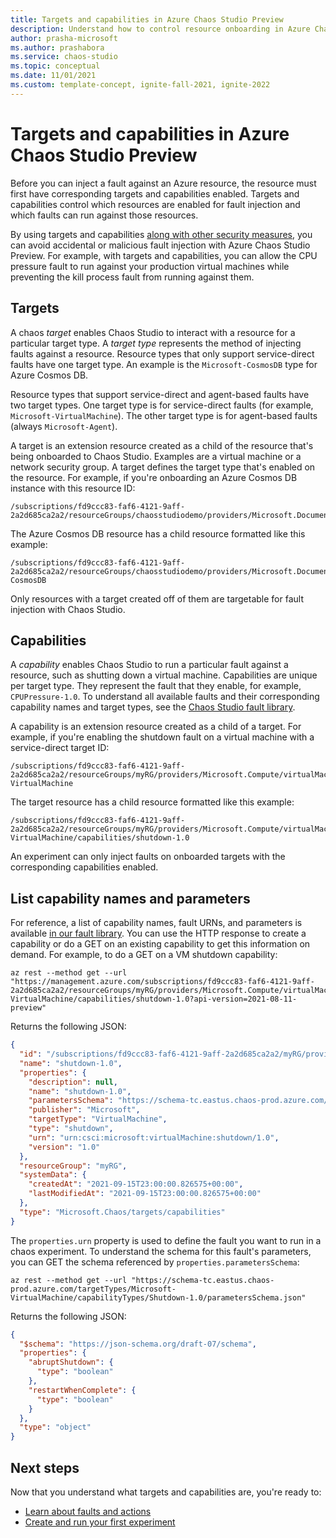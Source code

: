 ```yaml
---
title: Targets and capabilities in Azure Chaos Studio Preview
description: Understand how to control resource onboarding in Azure Chaos Studio by using targets and capabilities.
author: prasha-microsoft 
ms.author: prashabora
ms.service: chaos-studio
ms.topic: conceptual
ms.date: 11/01/2021
ms.custom: template-concept, ignite-fall-2021, ignite-2022
---
```


# Targets and capabilities in Azure Chaos Studio Preview

Before you can inject a fault against an Azure resource, the resource must first have corresponding targets and capabilities enabled. Targets and capabilities control which resources are enabled for fault injection and which faults can run against those resources.

By using targets and capabilities [along with other security measures](chaos-studio-permissions-security.md), you can avoid accidental or malicious fault injection with Azure Chaos Studio Preview. For example, with targets and capabilities, you can allow the CPU pressure fault to run against your production virtual machines while preventing the kill process fault from running against them.

## Targets

A chaos *target* enables Chaos Studio to interact with a resource for a particular target type. A *target type* represents the method of injecting faults against a resource. Resource types that only support service-direct faults have one target type. An example is the `Microsoft-CosmosDB` type for Azure Cosmos DB.

Resource types that support service-direct and agent-based faults have two target types. One target type is for service-direct faults (for example, `Microsoft-VirtualMachine`). The other target type is for agent-based faults (always `Microsoft-Agent`).

A target is an extension resource created as a child of the resource that's being onboarded to Chaos Studio. Examples are a virtual machine or a network security group. A target defines the target type that's enabled on the resource. For example, if you're onboarding an Azure Cosmos DB instance with this resource ID:

```
/subscriptions/fd9ccc83-faf6-4121-9aff-2a2d685ca2a2/resourceGroups/chaosstudiodemo/providers/Microsoft.DocumentDB/databaseAccounts/myDB
```

The Azure Cosmos DB resource has a child resource formatted like this example:

```
/subscriptions/fd9ccc83-faf6-4121-9aff-2a2d685ca2a2/resourceGroups/chaosstudiodemo/providers/Microsoft.DocumentDB/databaseAccounts/myDB/providers/Microsoft.Chaos/targets/Microsoft-CosmosDB
```

Only resources with a target created off of them are targetable for fault injection with Chaos Studio.

## Capabilities

A *capability* enables Chaos Studio to run a particular fault against a resource, such as shutting down a virtual machine. Capabilities are unique per target type. They represent the fault that they enable, for example, `CPUPressure-1.0`. To understand all available faults and their corresponding capability names and target types, see the [Chaos Studio fault library](chaos-studio-fault-library.md).

A capability is an extension resource created as a child of a target. For example, if you're enabling the shutdown fault on a virtual machine with a service-direct target ID:

```
/subscriptions/fd9ccc83-faf6-4121-9aff-2a2d685ca2a2/resourceGroups/myRG/providers/Microsoft.Compute/virtualMachines/myVM/providers/Microsoft.Chaos/targets/Microsoft-VirtualMachine
```

The target resource has a child resource formatted like this example:

```
/subscriptions/fd9ccc83-faf6-4121-9aff-2a2d685ca2a2/resourceGroups/myRG/providers/Microsoft.Compute/virtualMachines/myVM/providers/Microsoft.Chaos/targets/Microsoft-VirtualMachine/capabilities/shutdown-1.0
```

An experiment can only inject faults on onboarded targets with the corresponding capabilities enabled.

## List capability names and parameters
For reference, a list of capability names, fault URNs, and parameters is available [in our fault library](chaos-studio-fault-library.md). You can use the HTTP response to create a capability or do a GET on an existing capability to get this information on demand. For example, to do a GET on a VM shutdown capability:

```azurecli
az rest --method get --url "https://management.azure.com/subscriptions/fd9ccc83-faf6-4121-9aff-2a2d685ca2a2/resourceGroups/myRG/providers/Microsoft.Compute/virtualMachines/myVM/providers/Microsoft.Chaos/targets/Microsoft-VirtualMachine/capabilities/shutdown-1.0?api-version=2021-08-11-preview"
```

Returns the following JSON:

```JSON
{
  "id": "/subscriptions/fd9ccc83-faf6-4121-9aff-2a2d685ca2a2/myRG/providers/Microsoft.Compute/virtualMachines/myVM/providers/Microsoft.Chaos/targets/Microsoft-VirtualMachine/capabilities/shutdown-1.0",
  "name": "shutdown-1.0",
  "properties": {
    "description": null,
    "name": "shutdown-1.0",
    "parametersSchema": "https://schema-tc.eastus.chaos-prod.azure.com/targetTypes/Microsoft-VirtualMachine/capabilityTypes/Shutdown-1.0/parametersSchema.json",
    "publisher": "Microsoft",
    "targetType": "VirtualMachine",
    "type": "shutdown",
    "urn": "urn:csci:microsoft:virtualMachine:shutdown/1.0",
    "version": "1.0"
  },
  "resourceGroup": "myRG",
  "systemData": {
    "createdAt": "2021-09-15T23:00:00.826575+00:00",
    "lastModifiedAt": "2021-09-15T23:00:00.826575+00:00"
  },
  "type": "Microsoft.Chaos/targets/capabilities"
}
```

The `properties.urn` property is used to define the fault you want to run in a chaos experiment. To understand the schema for this fault's parameters, you can GET the schema referenced by `properties.parametersSchema`:

```azurecli
az rest --method get --url "https://schema-tc.eastus.chaos-prod.azure.com/targetTypes/Microsoft-VirtualMachine/capabilityTypes/Shutdown-1.0/parametersSchema.json"
```

Returns the following JSON:
```JSON
{
  "$schema": "https://json-schema.org/draft-07/schema",
  "properties": {
    "abruptShutdown": {
      "type": "boolean"
    },
    "restartWhenComplete": {
      "type": "boolean"
    }
  },
  "type": "object"
}
```

## Next steps
Now that you understand what targets and capabilities are, you're ready to:
- [Learn about faults and actions](chaos-studio-faults-actions.md)
- [Create and run your first experiment](chaos-studio-tutorial-service-direct-portal.md)
